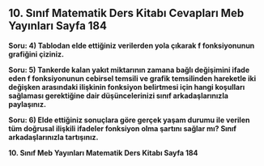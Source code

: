 ## 10. Sınıf Matematik Ders Kitabı Cevapları Meb Yayınları Sayfa 184

**Soru: 4) Tablodan elde ettiğiniz verilerden yola çıkarak f fonksiyonunun grafiğini çiziniz.**

**Soru: 5) Tankerde kalan yakıt miktarının zamana bağlı değişimini ifade eden f fonksiyonunun cebirsel temsili ve grafik temsilinden hareketle iki değişken arasındaki ilişkinin fonksiyon belirtmesi için hangi koşulları sağlaması gerektiğine dair düşüncelerinizi sınıf arkadaşlarınızla paylaşınız.**

**Soru: 6) Elde ettiğiniz sonuçlara göre gerçek yaşam durumu ile verilen tüm doğrusal ilişkili ifadeler fonksiyon olma şartını sağlar mı? Sınıf arkadaşlarınızla tartışınız.**

**10. Sınıf Meb Yayınları Matematik Ders Kitabı Sayfa 184**
